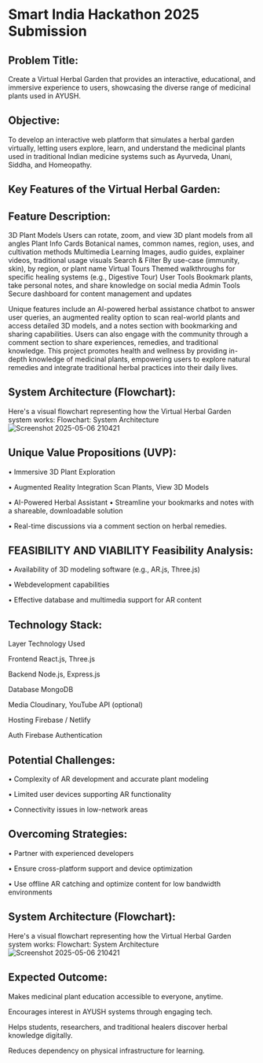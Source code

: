 
# Smart India Hackathon 2025 Submission
## Problem Title:
Create a Virtual Herbal Garden that provides an interactive, educational, and immersive experience to users, showcasing the diverse range of medicinal plants used in AYUSH.

## Objective:
To develop an interactive web platform that simulates a herbal garden virtually, letting users explore, learn, and understand the medicinal plants used in traditional Indian medicine systems such as Ayurveda, Unani, Siddha, and Homeopathy.

## Key Features of the Virtual Herbal Garden:
## Feature	Description:
3D Plant Models	Users can rotate, zoom, and view 3D plant models from all angles
Plant Info Cards	Botanical names, common names, region, uses, and cultivation methods
Multimedia Learning	Images, audio guides, explainer videos, traditional usage visuals
Search & Filter	By use-case (immunity, skin), by region, or plant name
Virtual Tours	Themed walkthroughs for specific healing systems (e.g., Digestive Tour)
User Tools	Bookmark plants, take personal notes, and share knowledge on social media
Admin Tools	Secure dashboard for content management and updates

Unique features include an AI-powered herbal assistance chatbot to answer user queries, an augmented reality option to scan real-world plants and access detailed 3D models, and a notes section with bookmarking and sharing capabilities. Users can also engage with the community through a comment section to share experiences, remedies, and traditional knowledge. This project promotes health and wellness by providing in-depth knowledge of medicinal plants, empowering users to explore natural remedies and integrate traditional herbal practices into their daily lives.

## System Architecture (Flowchart):
Here's a visual flowchart representing how the Virtual Herbal Garden system works:
Flowchart: System Architecture
![Screenshot 2025-05-06 210421](https://github.com/user-attachments/assets/587beba0-21d2-4147-bd6f-c3a0d5974ae5)


## Unique Value Propositions (UVP):
• Immersive 3D Plant Exploration 

• Augmented Reality Integration Scan Plants, View 3D Models

• AI-Powered Herbal Assistant • Streamline your bookmarks and notes with a shareable, downloadable solution 

• Real-time discussions via a comment section on herbal remedies.

## FEASIBILITY AND VIABILITY Feasibility Analysis:
• Availability of 3D modeling software (e.g., AR.js, Three.js) 

• Webdevelopment capabilities 

• Effective database and multimedia support for AR content

## Technology Stack:
Layer	Technology Used


Frontend	React.js, Three.js

Backend	Node.js, Express.js

Database	MongoDB

Media	Cloudinary, YouTube API (optional)

Hosting	Firebase / Netlify

Auth	Firebase Authentication

## Potential Challenges: 

• Complexity of AR development and accurate plant modeling 

• Limited user devices supporting AR functionality

• Connectivity issues in low-network areas

## Overcoming Strategies: 

• Partner with experienced developers 

• Ensure cross-platform support and device optimization

• Use offline AR catching and optimize content for low bandwidth environments

## System Architecture (Flowchart):
Here's a visual flowchart representing how the Virtual Herbal Garden system works:
Flowchart: System Architecture
![Screenshot 2025-05-06 210421](https://github.com/user-attachments/assets/587beba0-21d2-4147-bd6f-c3a0d5974ae5)





## Expected Outcome:
Makes medicinal plant education accessible to everyone, anytime.

Encourages interest in AYUSH systems through engaging tech.

Helps students, researchers, and traditional healers discover herbal knowledge digitally.

Reduces dependency on physical infrastructure for learning.
